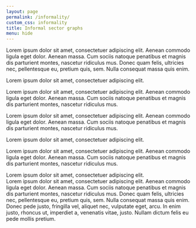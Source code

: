 ```yaml
---
layout: page
permalink: /informality/
custom_css: informality
title: Informal sector graphs
menu: hide
---
```


Lorem ipsum dolor sit amet, consectetuer adipiscing elit. Aenean commodo ligula eget dolor. Aenean massa. Cum sociis natoque penatibus et magnis dis parturient montes, nascetur ridiculus mus. Donec quam felis, ultricies nec, pellentesque eu, pretium quis, sem. Nulla consequat massa quis enim.

<div id="chart-0"></div>

Lorem ipsum dolor sit amet, consectetuer adipiscing elit.

<div id="chart-1"></div>

Lorem ipsum dolor sit amet, consectetuer adipiscing elit. Aenean commodo ligula eget dolor. Aenean massa. Cum sociis natoque penatibus et magnis dis parturient montes, nascetur ridiculus mus.

<div id="chart-2"></div>

Lorem ipsum dolor sit amet, consectetuer adipiscing elit. Aenean commodo ligula eget dolor. Aenean massa. Cum sociis natoque penatibus et magnis dis parturient montes, nascetur ridiculus mus.

Lorem ipsum dolor sit amet, consectetuer adipiscing elit.

<div id="chart-3"></div>

Lorem ipsum dolor sit amet, consectetuer adipiscing elit. Aenean commodo ligula eget dolor. Aenean massa. Cum sociis natoque penatibus et magnis dis parturient montes, nascetur ridiculus mus.

<div id="chart-4"></div>
Lorem ipsum dolor sit amet, consectetuer adipiscing elit.
<div id="chart-5"></div>
Lorem ipsum dolor sit amet, consectetuer adipiscing elit. Aenean commodo ligula eget dolor. Aenean massa. Cum sociis natoque penatibus et magnis dis parturient montes, nascetur ridiculus mus. Donec quam felis, ultricies nec, pellentesque eu, pretium quis, sem. Nulla consequat massa quis enim. Donec pede justo, fringilla vel, aliquet nec, vulputate eget, arcu. In enim justo, rhoncus ut, imperdiet a, venenatis vitae, justo. Nullam dictum felis eu pede mollis pretium.
<div id="chart-6"></div>

<!-- crime bar-->
<div id="chart-7"></div>

<!-- regis benefits (thru receipts) bar-->
<div id="chart-8"></div>

<!-- regis benefits (time to register) column-->
<div id="chart-9"></div>

<!-- regist requirments day bar-->
<div id="chart-10"></div>

<!-- regist requirments procedures bar-->
<div id="chart-11"></div>

<!-- regist requirments cost percent bar-->
<div id="chart-12"></div>

<!-- regist requirments cost total bar-->
<div id="chart-13"></div>

<!-- regist requirments cap percent bar-->
<div id="chart-14"></div>

<!-- regist requirments cap total bar-->
<div id="chart-15"></div>

<!-- productivity column-->
<div id="chart-13"></div>

<!-- scripts for D3, D3-tip, and the visualizations -->
<script src="https://cdnjs.cloudflare.com/ajax/libs/d3/4.4.1/d3.min.js"></script>
<script src="{{ site.baseurl }}/informality/js/d3-tip.js"></script>
<script src="{{ site.baseurl }}/informality/js/scripts.js"></script>
<!--<script src="{{ site.baseurl }}/informality/js/scripts-2.js"></script> -->
